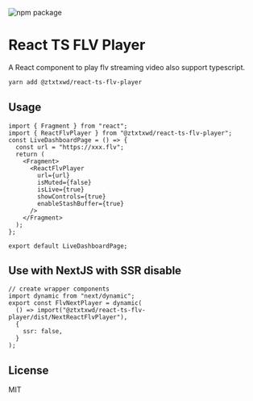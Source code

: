 
![npm package](https://img.shields.io/npm/v/@ztxtxwd/react-ts-flv-player.svg?style=flat-square?style=flat-square)

# React TS FLV Player

A React component to play flv streaming video also support typescript.

```sh
yarn add @ztxtxwd/react-ts-flv-player

```
## Usage 
```tsx
import { Fragment } from "react";
import { ReactFlvPlayer } from "@ztxtxwd/react-ts-flv-player";
const LiveDashboardPage = () => {
  const url = "https://xxx.flv";
  return (
    <Fragment>
      <ReactFlvPlayer
        url={url}
        isMuted={false}
        isLive={true}
        showControls={true}
        enableStashBuffer={true}
      />
    </Fragment>
  );
};

export default LiveDashboardPage;

```

## Use with NextJS with SSR disable 
```tsx
// create wrapper components 
import dynamic from "next/dynamic";
export const FlvNextPlayer = dynamic(
  () => import("@ztxtxwd/react-ts-flv-player/dist/NextReactFlvPlayer"),
  {
    ssr: false,
  }
);

```

## License

MIT
